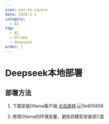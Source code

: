 ```yaml
---
icon: pen-to-square
date: 2025-2-1
category:
  - AI
tag:
  - AI
  - Ollama
  - deepseek
order: 1
---
```


# Deepseek本地部署

## 部署方法

1. 下载安装Ollama客户端
[点击跳转](https://ollama.com/download)
![0e805658](https://img.checo.cc/file/AgACAgUAAyEGAASU5diVAAM2Z534LJG_jH9NIDhYlm5YNV4rQ2YAArjGMRsNcfBUV2W8chJoqD0BAAMCAAN5AAM2BA.png)

2. 修改Ollama的环境变量，避免将模型安装至C盘

